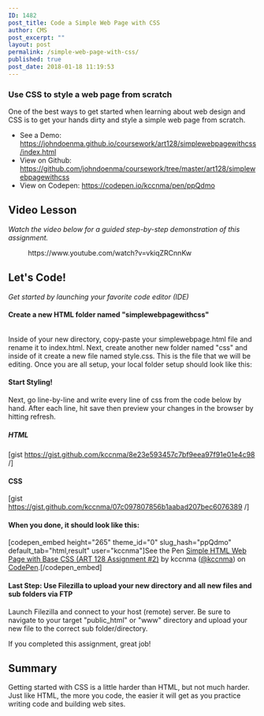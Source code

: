 ```yaml
---
ID: 1482
post_title: Code a Simple Web Page with CSS
author: CMS
post_excerpt: ""
layout: post
permalink: /simple-web-page-with-css/
published: true
post_date: 2018-01-18 11:19:53
---
```

<!-- wp:heading {"level":3} -->
<h3>Use CSS to style a web page from scratch</h3>
<!-- /wp:heading -->

<!-- wp:paragraph -->
<p>One of the best ways to get started when learning about web design and CSS is to get your hands dirty and style a simple web page from scratch.</p>
<!-- /wp:paragraph -->

<!-- wp:list -->
<ul><li>See a Demo: <a href="https://johndoenma.github.io/coursework/art128/simplewebpagewithcss/index.html">https://johndoenma.github.io/coursework/art128/simplewebpagewithcss/index.html</a></li><li>View on Github: <a href="https://github.com/johndoenma/coursework/tree/master/art128/simplewebpagewithcss">https://github.com/johndoenma/coursework/tree/master/art128/simplewebpagewithcss</a></li><li>View on Codepen: <a href="https://codepen.io/kccnma/pen/ppQdmo">https://codepen.io/kccnma/pen/ppQdmo</a></li></ul>
<!-- /wp:list -->

<!-- wp:heading -->
<h2>Video Lesson</h2>
<!-- /wp:heading -->

<!-- wp:paragraph -->
<p><em>Watch the video below for a guided step-by-step demonstration of this assignment.</em></p>
<!-- /wp:paragraph -->

<!-- wp:core-embed/youtube {"url":"https://www.youtube.com/watch?v=vkiqZRCnnKw","type":"video","providerNameSlug":"youtube","className":"wp-embed-aspect-16-9 wp-has-aspect-ratio"} -->
<figure class="wp-block-embed-youtube wp-block-embed is-type-video is-provider-youtube wp-embed-aspect-16-9 wp-has-aspect-ratio"><div class="wp-block-embed__wrapper">
https://www.youtube.com/watch?v=vkiqZRCnnKw
</div></figure>
<!-- /wp:core-embed/youtube -->

<!-- wp:heading -->
<h2>Let's Code!</h2>
<!-- /wp:heading -->

<!-- wp:paragraph -->
<p><em>Get started by launching your favorite code editor (IDE)</em></p>
<!-- /wp:paragraph -->

<!-- wp:heading {"level":4} -->
<h4>Create a new HTML folder named "simplewebpagewithcss"</h4>
<!-- /wp:heading -->

<!-- wp:image {"id":1483} -->
<figure class="wp-block-image"><img src="http://egargiulo.com/cms/wp-content/uploads/2018/01/screenshot-simplewebpagewithcss.png" alt="" class="wp-image-1483"/></figure>
<!-- /wp:image -->

<!-- wp:paragraph -->
<p>Inside of your new directory, copy-paste your simplewebpage.html file and rename it to index.html. Next, create another new folder named "css" and inside of it create a new file named style.css. This is the file that we will be editing. Once you are all setup, your local folder setup should look like this:<br></p>
<!-- /wp:paragraph -->

<!-- wp:heading {"level":4} -->
<h4>Start Styling!</h4>
<!-- /wp:heading -->

<!-- wp:paragraph -->
<p>Next, go line-by-line and write every line of css from the code below by hand. After each line, hit save then preview your changes in the browser by hitting refresh.</p>
<!-- /wp:paragraph -->

<!-- wp:heading {"level":5} -->
<h5>HTML</h5>
<!-- /wp:heading -->

<!-- wp:shortcode -->
[gist https://gist.github.com/kccnma/8e23e593457c7bf9eea97f91e01e4c98 /]
<!-- /wp:shortcode -->

<!-- wp:heading {"level":4} -->
<h4>CSS</h4>
<!-- /wp:heading -->

<!-- wp:shortcode -->
[gist https://gist.github.com/kccnma/07c097807856b1aabad207bec6076389 /]
<!-- /wp:shortcode -->

<!-- wp:heading {"level":4} -->
<h4>When you done, it should look like this:</h4>
<!-- /wp:heading -->

<!-- wp:shortcode -->
[codepen_embed height="265" theme_id="0" slug_hash="ppQdmo" default_tab="html,result" user="kccnma"]See the Pen <a href="https://codepen.io/kccnma/pen/ppQdmo/">Simple HTML Web Page with Base CSS (ART 128 Assignment #2)</a> by kccnma (<a href="https://codepen.io/kccnma">@kccnma</a>) on <a href="https://codepen.io">CodePen</a>.[/codepen_embed]
<!-- /wp:shortcode -->

<!-- wp:paragraph -->
<p></p>
<!-- /wp:paragraph -->

<!-- wp:heading {"level":4} -->
<h4>Last Step: Use Filezilla to upload your new directory and all new files and sub folders via FTP</h4>
<!-- /wp:heading -->

<!-- wp:paragraph -->
<p>Launch Filezilla and connect to your host (remote) server. Be sure to navigate to your target "public_html" or "www" directory and upload your new file to the correct sub folder/directory.</p>
<!-- /wp:paragraph -->

<!-- wp:paragraph -->
<p>If you completed this assignment, great job!</p>
<!-- /wp:paragraph -->

<!-- wp:heading -->
<h2>Summary</h2>
<!-- /wp:heading -->

<!-- wp:paragraph -->
<p>Getting started with CSS is a little harder than HTML, but not much harder. Just like HTML, the more you code, the easier it will get as you practice writing code and building web sites.</p>
<!-- /wp:paragraph -->